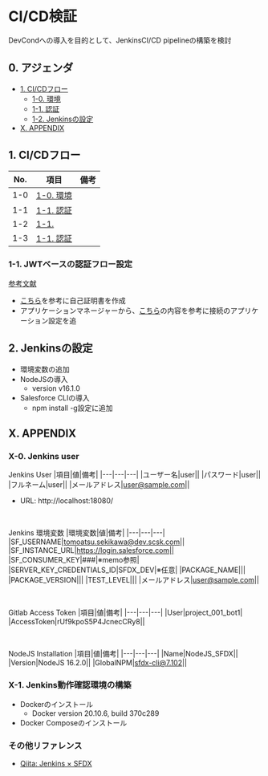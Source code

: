 # CI/CD検証

DevCondへの導入を目的として、JenkinsCI/CD pipelineの構築を検討

## 0. アジェンダ

* [1. CI/CDフロー](#1-CI/CDフロー)
  * [1-0. 環境](#1-0-環境)
  * [1-1. 認証](#1-1-認証)
  * [1-2. Jenkinsの設定](#1-2-jenkinsの設定)
* [X. APPENDIX](#X-APPENDIX)

## 1. CI/CDフロー

|No.|項目|備考|
|---|---|---|
|1-0|[1-0. 環境](1-0-環境)||
|1-1|[1-1. 認証](1-1-認証)||
|1-2|[1-1. ](1-1-認証)||
|1-3|[1-1. 認証](1-1-認証)||

### 1-1. JWTベースの認証フロー設定

[参考文献](https://developer.salesforce.com/docs/atlas.ja-jp.230.0.sfdx_dev.meta/sfdx_dev/sfdx_dev_auth_connected_app.htm)

* [こちら](https://developer.salesforce.com/docs/atlas.ja-jp.230.0.sfdx_dev.meta/sfdx_dev/sfdx_dev_auth_key_and_cert.htm)を参考に自己証明書を作成
* アプリケーションマネージャーから、[こちら](https://developer.salesforce.com/docs/atlas.ja-jp.230.0.sfdx_dev.meta/sfdx_dev/sfdx_dev_auth_connected_app.htm)の内容を参考に接続のアプリケーション設定を追

## 2. Jenkinsの設定

* 環境変数の追加
* NodeJSの導入
  * version v16.1.0
* Salesforce CLIの導入
  * npm install -g設定に追加

## X. APPENDIX

### X-0. Jenkins user

Jenkins User
|項目|値|備考|
|---|---|---|
|ユーザー名|user||
|パスワード|user||
|フルネーム|user||
|メールアドレス|user@sample.com||

* URL: http://localhost:18080/

<br>

Jenkins 環境変数
|環境変数|値|備考|
|---|---|---|
|SF_USERNAME|tomoatsu.sekikawa@dev.scsk.com||
|SF_INSTANCE_URL|https://login.salesforce.com||
|SF_CONSUMER_KEY|###|※memo参照|
|SERVER_KEY_CREDENTIALS_ID|SFDX_DEV|※任意|
|PACKAGE_NAME|||
|PACKAGE_VERSION|||
|TEST_LEVEL|||
|メールアドレス|user@sample.com||

<br>

Gitlab Access Token
|項目|値|備考|
|---|---|---|
|User|project_001_bot1|
|AccessToken|rUf9kpoS5P4JcnecCRy8||

<br>

NodeJS Installation
|項目|値|備考|
|---|---|---|
|Name|NodeJS_SFDX||
|Version|NodeJS 16.2.0||
|GlobalNPM|sfdx-cli@7.102||

### X-1. Jenkins動作確認環境の構築

* Dockerのインストール
  * Docker version 20.10.6, build 370c289
* Docker Composeのインストール

### その他リファレンス

* [Qiita: Jenkins × SFDX](https://qiita.com/takahito0508/items/05bf71a49ef93e0f1ad7)
